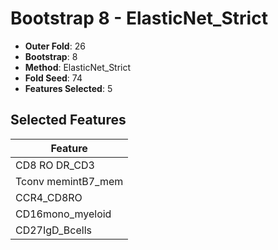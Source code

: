 # Bootstrap 8 - ElasticNet_Strict

- **Outer Fold**: 26
- **Bootstrap**: 8
- **Method**: ElasticNet_Strict
- **Fold Seed**: 74
- **Features Selected**: 5

## Selected Features

| Feature |
|---------|
| CD8 RO DR_CD3 |
| Tconv memintB7_mem |
| CCR4_CD8RO |
| CD16mono_myeloid |
| CD27IgD_Bcells |
